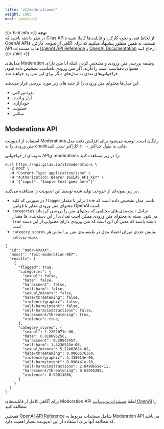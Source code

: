 ```yaml
---
title: 'v1/moderations/'
weight: 1003
next: /posts/p1
---
```


{{< hint info >}}
**توجه**  
در نظر داشته باشید که Gilas APIs از لحاظ فنی و نحوه کارکرد و قابلیت‌ها کاملا شبیه OpenAI APIs هستند. به همین منظور پیشنهاد میکنیم که برای آگاهی از نحوه‌ی کارکرد API ها به مستندات [OpenAI API Reference](https://platform.openai.com/docs/api-reference/moderations) و [OpenAI Documentation](https://platform.openai.com/docs/guides/moderation) ارجاع کنید.
{{< /hint >}}

مدل‌های Moderation وظیفه بررسی متن ورودی و مشخص کردن اینکه آیا متن دارای محتوای نامناسب است را دارند. اگر متن ورودی نامناسب تضخیص داده شود, فراخوانی‌های بعدی به مدل‌های دیگر برای این متن رد خواهند شد.


این مدل‌ها محتوای متن ورودی را از جنبه های زیر مورد بررسی قرار می‌دهند:
- نفرت‌پراکنی
- آزار و اذیت
- خودآزاری
- خشونت
- سکس

## Moderations API

استفاده از اندپوینت Moderations رایگان است. توصیه می‌شود برای افزایش دقت مدل متن ورودی را به chunkهایی به طول حداکثر ۲۰۰۰ کاراکتر تبدیل کنید. 

نمونه‌ای از فواخوانی  APIی  moderations را در زیر مشاهده کنید:


```shell
curl https://api.gilas.io/v1/moderations \
  -X POST \
  -H "Content-Type: application/json" \
  -H "Authorization: Bearer $GILAS_API_KEY" \
  -d '{"input": "Sample text goes here"}'
```

در زیر نمونه‌ای از خروجی تولید شده توسط این اندپوینت را مشاهده می‌کنید.

- در صورتی که کلید `flagged` برابر با مقدار `true` باشد, مدل تشخیص داده است که محتوای متن ورودی مغایر با قوانین OpenAI است.
- `categories` شامل دسته‌بندی های مختلفی که محتوای متن را بررسی کرده‌اند می‌شود. بسته به محتوای متن ورودی ممکن است تعدادی از این دسته‌بندی ها مقدار `true` داشته باشند که معنی آن این است که متن ورودی دارای محتوایی از این دسته است.
- `category_scores` نمایش عددی میزان اعتماد مدل در طبقه‌بندی متن بر اساس هر دسته می‌باشد.

```shell
{
  "id": "modr-XXXXX",
  "model": "text-moderation-007",
  "results": [
    {
      "flagged": true,
      "categories": {
        "sexual": false,
        "hate": false,
        "harassment": false,
        "self-harm": false,
        "sexual/minors": false,
        "hate/threatening": false,
        "violence/graphic": false,
        "self-harm/intent": false,
        "self-harm/instructions": false,
        "harassment/threatening": true,
        "violence": true,
      },
      "category_scores": {
        "sexual": 1.2282071e-06,
        "hate": 0.010696256,
        "harassment": 0.29842457,
        "self-harm": 1.5236925e-08,
        "sexual/minors": 5.7246268e-08,
        "hate/threatening": 0.0060676364,
        "violence/graphic": 4.435014e-06,
        "self-harm/intent": 8.098441e-10,
        "self-harm/instructions": 2.8498655e-11,
        "harassment/threatening": 0.63055265,
        "violence": 0.99011886,
      }
    }
  ]
}
```
برای آگاهی کامل از قابلیت‌های Moderation API لطفا  [مستندات وب‌سایت OpenAI](https://platform.openai.com/docs/guides/moderation) را مطالعه کنید.


همچنین  [OpenAI API Reference](https://platform.openai.com/docs/api-reference/moderations) شامل مستندات مربوط به Moderation API می‌باشد که مطالعه آنها برای استفاده از این اندپوینت بسیار اهمیت دارد.

